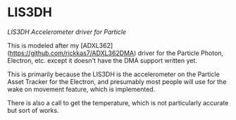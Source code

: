 # LIS3DH
*LIS3DH Accelerometer driver for Particle*

This is modeled after my [ADXL362] (https://github.com/rickkas7/ADXL362DMA) driver for the Particle Photon, Electron, etc. except it doesn't have the DMA support written yet. 

This is primarily because the LIS3DH is the accelerometer on the Particle Asset Tracker for the Electron, and presumably most people will use for the wake on movement feature, which is implemented.

There is also a call to get the temperature, which is not particularly accurate but sort of works.

